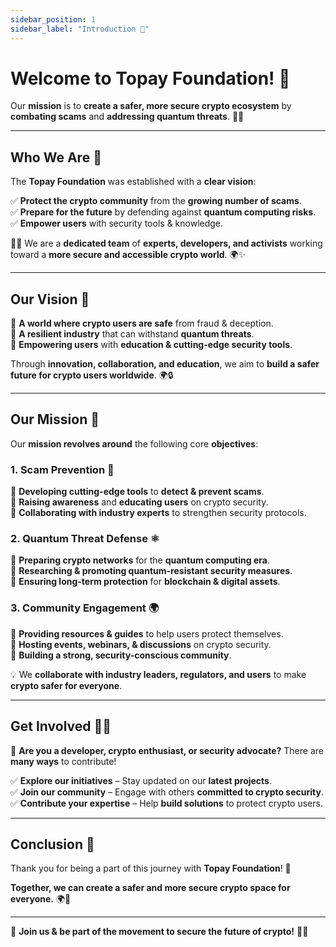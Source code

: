 ```yaml
---
sidebar_position: 1
sidebar_label: "Introduction 🔹"
---
```


# **Welcome to Topay Foundation!** 🎉  

Our **mission** is to **create a safer, more secure crypto ecosystem** by **combating scams** and **addressing quantum threats**. 🚀🔐  

---

## **Who We Are 🤝**  

The **Topay Foundation** was established with a **clear vision**:  

✅ **Protect the crypto community** from the **growing number of scams**.  
✅ **Prepare for the future** by defending against **quantum computing risks**.  
✅ **Empower users** with security tools & knowledge.  

👨‍💻 We are a **dedicated team** of **experts, developers, and activists** working toward a **more secure and accessible crypto world**. 🌍✨  

---

## **Our Vision 👀**  

🔹 **A world where crypto users are safe** from fraud & deception.  
🔹 **A resilient industry** that can withstand **quantum threats**.  
🔹 **Empowering users** with **education & cutting-edge security tools**.  

Through **innovation, collaboration, and education**, we aim to **build a safer future for crypto users worldwide**. 🌍🔒  

---

## **Our Mission 🎯**  

Our **mission revolves around** the following core **objectives**:  

### **1. Scam Prevention 🚨**  

🔹 **Developing cutting-edge tools** to **detect & prevent scams**.  
🔹 **Raising awareness** and **educating users** on crypto security.  
🔹 **Collaborating with industry experts** to strengthen security protocols.  

### **2. Quantum Threat Defense ⚛️**  

🔹 **Preparing crypto networks** for the **quantum computing era**.  
🔹 **Researching & promoting quantum-resistant security measures**.  
🔹 **Ensuring long-term protection** for **blockchain & digital assets**.  

### **3. Community Engagement 🌍**  

🔹 **Providing resources & guides** to help users protect themselves.  
🔹 **Hosting events, webinars, & discussions** on crypto security.  
🔹 **Building a strong, security-conscious community**.  

💡 We **collaborate with industry leaders, regulators, and users** to make **crypto safer for everyone**.  

---

## **Get Involved 🤝🚀**  

🔹 **Are you a developer, crypto enthusiast, or security advocate?** There are **many ways** to contribute!  

✅ **Explore our initiatives** – Stay updated on our **latest projects**.  
✅ **Join our community** – Engage with others **committed to crypto security**.  
✅ **Contribute your expertise** – Help **build solutions** to protect crypto users.  

---

## **Conclusion 🔐**  

Thank you for being a part of this journey with **Topay Foundation**! 💙  

**Together, we can create a safer and more secure crypto space for everyone.** 🌍🚀  

---

🌟 **Join us & be part of the movement to secure the future of crypto!** 🔐✨  
